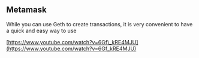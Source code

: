 ## Metamask

While you can use Geth to create transactions, it is very convenient to have a quick and easy way to use

[https://www.youtube.com/watch?v=6Gf\_kRE4MJU](https://www.youtube.com/watch?v=6Gf_kRE4MJU)

